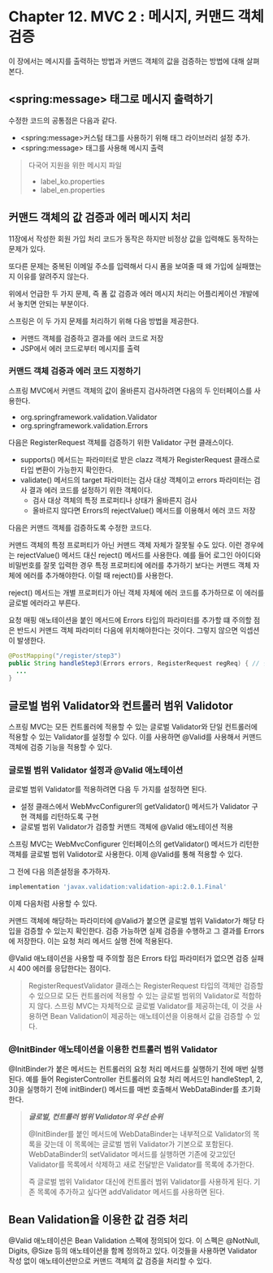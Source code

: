 # Chapter 12. MVC 2 : 메시지, 커맨드 객체 검증

이 장에서는 메시지를 출력하는 방법과 커맨드 객체의 값을 검증하는 방법에 대해 살펴본다.





## \<spring:message> 태그로 메시지 출력하기

<script src="https://gist.github.com/f190bafee75c52c206d8246e740f30e9.js"></script>

<script src="https://gist.github.com/021f70308ff563cad0956daa5dd50291.js"></script>

<script src="https://gist.github.com/a52da42c0d98ae3ff5a7f090615c018c.js"></script>

<script src="https://gist.github.com/a904246ddfae1a49932c987f2fe4e16c.js"></script>

<script src="https://gist.github.com/d563994bdf5bb6b82565af33294ccc6b.js"></script>

수정한 코드의 공통점은 다음과 같다.

- \<spring:message>커스텀 태그를 사용하기 위해 태그 라이브러리 설정 추가.
- \<spring:message> 태그를 사용해 메시지 출력

> 다국어 지원을 위한 메시지 파일
>
> - label_ko.properties
> - label_en.properties





## 커맨드 객체의 값 검증과 에러 메시지 처리

11장에서 작성한 회원 가입 처리 코드가 동작은 하지만 비정상 값을 입력해도 동작하는 문제가 있다.

또다른 문제는 중복된 이메일 주소를 입력해서 다시 폼을 보여줄 때 왜 가입에 실패했는지 이유를 알려주지 않는다.

위에서 언급한 두 가지 문제, 즉 폼 값 검증과 에러 메시지 처리는 어플리케이션 개발에서 놓치면 안되는 부분이다.

스프링은 이 두 가지 문제를 처리하기 위해 다음 방법을 제공한다.

- 커맨드 객체를 검증하고 결과를 에러 코드로 저장
- JSP에서 에러 코드로부터 메시지를 출력



### 커맨드 객체 검증과 에러 코드 지정하기

스프링 MVC에서 커맨드 객체의 값이 올바른지 검사하려면 다음의 두 인터페이스를 사용한다.

- org.springframework.validation.Validator
- org.springframework.validation.Errors



다음은 RegisterRequest 객체를 검증하기 위한 Validator 구현 클래스이다.

<script src="https://gist.github.com/eee1c4c6b164ad3c3b964c8eee5c51d3.js"></script>

- supports() 메서드는 파라미터로 받은 clazz 객체가 RegisterRequest 클래스로 타입 변환이 가능한지 확인한다.
- validate() 메서드의 target 파라미터는 검사 대상 객체이고 errors 파라미터는 검사 결과 에러 코드를 설정하기 위한 객체이다.
  - 검사 대상 객체의 특정 프로퍼티나 상태가 올바른지 검사
  - 올바르지 않다면 Errors의 rejectValue() 메서드를 이용해서 에러 코드 저장



다음은 커맨드 객체를 검증하도록 수정한 코드다.

<script src="https://gist.github.com/0fffaa9b648e88d8f6810a8af787c88c.js"></script>

커맨드 객체의 특정 프로퍼티가 아닌 커맨드 객체 자체가 잘못될 수도 있다. 이런 경우에는 rejectValue() 메서드 대신
reject() 메서드를 사용한다. 예를 들어 로그인 아이디와 비밀번호를 잘못 입력한 경우 특정 프로퍼티에 에러를 추가하기 보다는
커맨드 객체 자체에 에러를 추가해야한다. 이럴 때 reject()를 사용한다.

reject() 메서드는 개별 프로퍼티가 아닌 객체 자체에 에러 코드를 추가하므로 이 에러를 글로벌 에러라고 부른다.

요청 매핑 애노테이션을 붙인 메서드에 Errors 타입의 파라미터를 추가할 떄 주의할 점은 반드시 커맨드 객체 파라미터 다음에 위치해야한다는 것이다. 그렇지 않으면 익셉션이 발생한다.

```java
@PostMapping("/register/step3")
public String handleStep3(Errors errors, RegisterRequest regReq) { // 실행 시점에 익셉션
  ...
}
```



## 글로벌 범위 Validator와 컨트롤러 범위 Validotor

스프링 MVC는 모든 컨트롤러에 적용할 수 있는 글로벌 Validator와 단일  컨트롤러에 적용할 수 있는 Validator를 설정할 수 있다. 이를 사용하면 @Valid를 사용해서 커맨드 객체에 검증 기능을 적용할 수 있다.



### 글로벌 범위 Validator 설정과 @Valid 애노테이션

글로벌 범위 Validator를 적용하려면 다음 두 가지를 설정하면 된다.

- 설정 클래스에서 WebMvcConfigurer의 getValidator() 메서드가 Validator 구현 객체를 리턴하도록 구현
- 글로벌 범위 Validator가 검증할 커맨드 객체에 @Valid 애노테이션 적용



<script src="https://gist.github.com/b8666a2dfe6925906d73bca1cdce927f.js"></script>

스프링 MVC는 WebMvcConfigurer 인터페이스의 getValidator() 메서드가 리턴한 객체를 글로벌 범위 Validotor로 사용한다. 이제 @Valid를 통해 적용할 수 있다. 

그 전에 다음 의존설정을 추가하자.

```groovy
implementation 'javax.validation:validation-api:2.0.1.Final'
```

이제 다음처럼 사용할 수 있다.

<script src="https://gist.github.com/e25124d18ac1f62ea9b5d47ce6eb72a3.js"></
</script>

커맨드 객체에 해당하는 파라미터에 @Valid가 붙으면 글로벌 범위 Validator가 해당 타입을 검증할 수 있는지 확인한다.
검증 가능하면 실제 검증을 수행하고 그 결과를 Errors에 저장한다. 이는 요청 처리 메서드 실행 전에 적용된다.

@Valid 애노테이션을 사용할 때 주의할 점은 Errors 타입 파라미터가 없으면 검증 실패 시 400 에러를 응답한다는 점이다.

> RegisterRequestValidator 클래스는 RegisterRequest 타입의 객체만 검증할 수 있으므로 모든 컨트롤러에 적용할 수 있는 글로벌 범위의 Validator로 적합하지 않다. 스프링 MVC는 자체적으로 글로벌 Validator를 제공하는데,
> 이 것을 사용하면 Bean Validation이 제공하는 애노테이션을 이용해서 값을 검증할 수 있다.



### @InitBinder 애노테이션을 이용한 컨트롤러 범위 Validator

<script src="https://gist.github.com/c9b2ae8ab89ccd0829a1cb9a79057788.js"></script>

@InitBinder가 붙은 메서드는 컨트롤러의 요청 처리 메서드를 실행하기 전에 매번 실행된다. 예를 들어
RegisterController 컨트롤러의 요청 처리 메서드인 handleStep1, 2, 3()을 실행하기 전에 initBinder() 메서드를
매번 호출해서 WebDataBinder를 초기화한다.



> ***글로벌, 컨트롤러 범위 Validator의 우선 순위***
>
> @InitBinder를 붙인 메서드에 WebDataBinder는 내부적으로 Validator의 목록을 갖는데 이 목록에는
> 글로벌 범위 Validator가 기본으로 포함된다. WebDataBinder의 setValidator 메서드를 실행하면
> 기존에 갖고있던 Validator를 목록에서 삭제하고 새로 전달받은 Validator를 목록에 추가한다.
>
> 즉 글로벌 범위 Validator 대신에 컨트롤러 범위 Validator를 사용하게 된다.
> 기존 목록에 추가하고 싶다면 addValidator 메서드를 사용하면 된다.





## Bean Validation을 이용한 값 검증 처리

@Valid 애노테이션은 Bean Validation 스펙에 정의되어 있다. 이 스펙은 @NotNull, Digits, @Size 등의 애노테이션을 
함께 정의하고 있다. 이것들을 사용하면 Validator 작성 없이 애노테이션만으로 커맨드 객체의 값 검증을 처리할 수 있다.